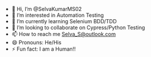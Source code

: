- 👋 Hi, I’m @SelvaKumarMS02
- 👀 I’m interested in Automation Testing
- 🌱 I’m currently learning Selenium BDD/TDD
- 💞️ I’m looking to collaborate on Cypress/Python Testing
- 📫 How to reach me Selva_S@outlook.com
- 😄 Pronouns: He/His
- ⚡ Fun fact: I am a Human!!

<!---
SelvaKumarMS02/SelvaKumarMS02 is a ✨ special ✨ repository because its `README.md` (this file) appears on your GitHub profile.
You can click the Preview link to take a look at your changes.
--->
